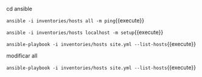 cd ansible

`ansible -i inventories/hosts all -m ping`{{execute}}

`ansible -i inventories/hosts localhost -m setup`{{execute}}

`ansible-playbook -i inventories/hosts site.yml --list-hosts`{{execute}}

modificar all

`ansible-playbook -i inventories/hosts site.yml --list-hosts`{{execute}}
